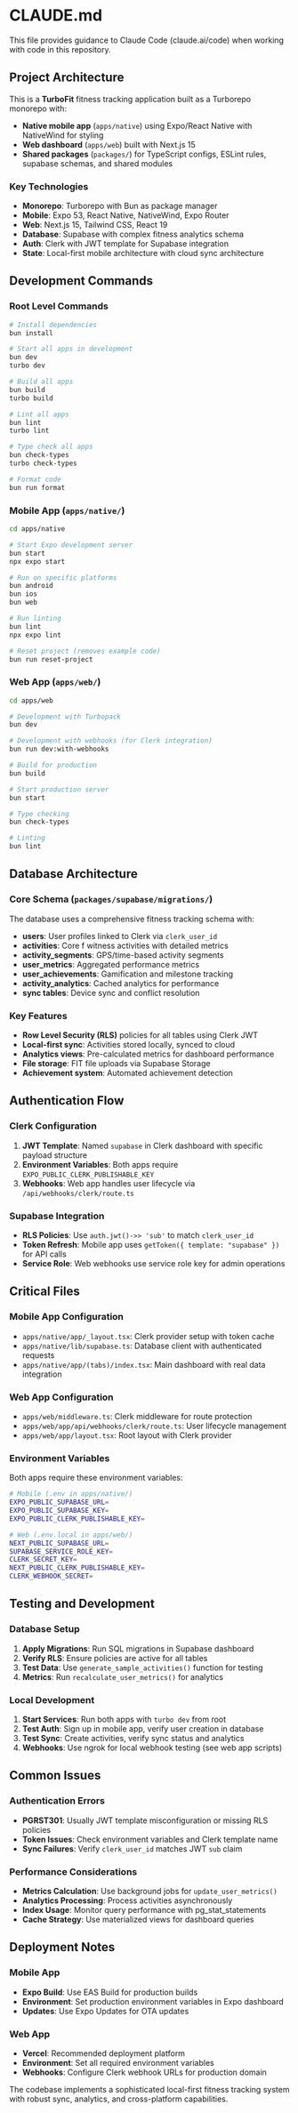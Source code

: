 # CLAUDE.md

This file provides guidance to Claude Code (claude.ai/code) when working with code in this repository.

## Project Architecture

This is a **TurboFit** fitness tracking application built as a Turborepo monorepo with:
- **Native mobile app** (`apps/native`) using Expo/React Native with NativeWind for styling
- **Web dashboard** (`apps/web`) built with Next.js 15
- **Shared packages** (`packages/`) for TypeScript configs, ESLint rules, supabase schemas, and shared modules

### Key Technologies
- **Monorepo**: Turborepo with Bun as package manager
- **Mobile**: Expo 53, React Native, NativeWind, Expo Router
- **Web**: Next.js 15, Tailwind CSS, React 19
- **Database**: Supabase with complex fitness analytics schema
- **Auth**: Clerk with JWT template for Supabase integration
- **State**: Local-first mobile architecture with cloud sync architecture

## Development Commands

### Root Level Commands
```bash
# Install dependencies
bun install

# Start all apps in development
bun dev
turbo dev

# Build all apps
bun build
turbo build

# Lint all apps
bun lint
turbo lint

# Type check all apps
bun check-types
turbo check-types

# Format code
bun run format
```

### Mobile App (`apps/native/`)
```bash
cd apps/native

# Start Expo development server
bun start
npx expo start

# Run on specific platforms
bun android
bun ios
bun web

# Run linting
bun lint
npx expo lint

# Reset project (removes example code)
bun run reset-project
```

### Web App (`apps/web/`)
```bash
cd apps/web

# Development with Turbopack
bun dev

# Development with webhooks (for Clerk integration)
bun run dev:with-webhooks

# Build for production
bun build

# Start production server
bun start

# Type checking
bun check-types

# Linting
bun lint
```

## Database Architecture

### Core Schema (`packages/supabase/migrations/`)
The database uses a comprehensive fitness tracking schema with:

- **users**: User profiles linked to Clerk via `clerk_user_id`
- **activities**: Core f witness activities with detailed metrics
- **activity_segments**: GPS/time-based activity segments
- **user_metrics**: Aggregated performance metrics
- **user_achievements**: Gamification and milestone tracking
- **activity_analytics**: Cached analytics for performance
- **sync tables**: Device sync and conflict resolution

### Key Features
- **Row Level Security (RLS)** policies for all tables using Clerk JWT
- **Local-first sync**: Activities stored locally, synced to cloud
- **Analytics views**: Pre-calculated metrics for dashboard performance
- **File storage**: FIT file uploads via Supabase Storage
- **Achievement system**: Automated achievement detection

## Authentication Flow

### Clerk Configuration
1. **JWT Template**: Named `supabase` in Clerk dashboard with specific payload structure
2. **Environment Variables**: Both apps require `EXPO_PUBLIC_CLERK_PUBLISHABLE_KEY`
3. **Webhooks**: Web app handles user lifecycle via `/api/webhooks/clerk/route.ts`

### Supabase Integration
- **RLS Policies**: Use `auth.jwt()->> 'sub'` to match `clerk_user_id`
- **Token Refresh**: Mobile app uses `getToken({ template: "supabase" })` for API calls
- **Service Role**: Web webhooks use service role key for admin operations

## Critical Files

### Mobile App Configuration
- `apps/native/app/_layout.tsx`: Clerk provider setup with token cache
- `apps/native/lib/supabase.ts`: Database client with authenticated requests
- `apps/native/app/(tabs)/index.tsx`: Main dashboard with real data integration

### Web App Configuration  
- `apps/web/middleware.ts`: Clerk middleware for route protection
- `apps/web/app/api/webhooks/clerk/route.ts`: User lifecycle management
- `apps/web/app/layout.tsx`: Root layout with Clerk provider

### Environment Variables
Both apps require these environment variables:
```bash
# Mobile (.env in apps/native/)
EXPO_PUBLIC_SUPABASE_URL=
EXPO_PUBLIC_SUPABASE_KEY=
EXPO_PUBLIC_CLERK_PUBLISHABLE_KEY=

# Web (.env.local in apps/web/)
NEXT_PUBLIC_SUPABASE_URL=
SUPABASE_SERVICE_ROLE_KEY=
CLERK_SECRET_KEY=
NEXT_PUBLIC_CLERK_PUBLISHABLE_KEY=
CLERK_WEBHOOK_SECRET=
```

## Testing and Development

### Database Setup
1. **Apply Migrations**: Run SQL migrations in Supabase dashboard
2. **Verify RLS**: Ensure policies are active for all tables
3. **Test Data**: Use `generate_sample_activities()` function for testing
4. **Metrics**: Run `recalculate_user_metrics()` for analytics

### Local Development
1. **Start Services**: Run both apps with `turbo dev` from root
2. **Test Auth**: Sign up in mobile app, verify user creation in database
3. **Test Sync**: Create activities, verify sync status and analytics
4. **Webhooks**: Use ngrok for local webhook testing (see web app scripts)

## Common Issues

### Authentication Errors
- **PGRST301**: Usually JWT template misconfiguration or missing RLS policies
- **Token Issues**: Check environment variables and Clerk template name
- **Sync Failures**: Verify `clerk_user_id` matches JWT `sub` claim

### Performance Considerations
- **Metrics Calculation**: Use background jobs for `update_user_metrics()`
- **Analytics Processing**: Process activities asynchronously 
- **Index Usage**: Monitor query performance with pg_stat_statements
- **Cache Strategy**: Use materialized views for dashboard queries

## Deployment Notes

### Mobile App
- **Expo Build**: Use EAS Build for production builds
- **Environment**: Set production environment variables in Expo dashboard
- **Updates**: Use Expo Updates for OTA updates

### Web App
- **Vercel**: Recommended deployment platform
- **Environment**: Set all required environment variables
- **Webhooks**: Configure Clerk webhook URLs for production domain

The codebase implements a sophisticated local-first fitness tracking system with robust sync, analytics, and cross-platform capabilities.